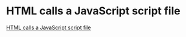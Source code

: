 # HTML calls a JavaScript script file
[HTML calls a JavaScript script file](https://aiwithcloud.com/2022/09/15/html_calls_a_javascript_script_file/)
